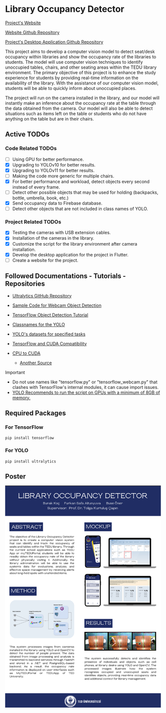 # Library Occupancy Detector

[Project's Website](https://library-occupancy-detector.vercel.app)


[Website Github Repository](https://github.com/burakkoc5/library-occupancy-promo)


[Project's Desktop Application Github Repository](https://github.com/burakkoc5/library-occupancy-detector-desktop)

This project aims to develop a computer vision model to detect seat/desk occupancy
within libraries and show the occupancy rate of the libraries to students. The model will use
computer vision techniques to identify unoccupied tables, chairs, and other seating areas within
the TEDU library environment. The primary objective of this project is to enhance the study
experience for students by providing real-time information on the availability of the library. With
the assistance of our computer vision model, students will be able to quickly inform about
unoccupied places.

The project will run on the camera installed in the library, and our model will instantly
make an inference about the occupancy rate at the table through the data obtained from the
camera. Our model will also be able to detect situations such as items left on the table or students
who do not have anything on the table but are in their chairs.

## Active TODOs

### Code Related TODOs
- [ ] Using GPU for better performance.
- [x] Upgrading to YOLOv10 for better results.
- [x] Upgrading to YOLOv11 for better results.
- [ ] Making the code more generic for multiple chairs.
- [x] For better performance and workload, detect objects every second instead of every frame.
- [ ] Detect other possible objects that may be used for holding (backpacks, bottle, umbrella, book, etc.)
- [x] Send occupancy data to Firebase database.
- [ ] Detect other objects that are not included in class names of YOLO.

### Project Related TODOs
- [x] Testing the cameras with USB extension cables.
- [x] Installation of the cameras in the library.
- [x] Customize the script for the library environment after camera installation.
- [x] Develop the desktop application for the project in Flutter.
- [ ] Create a website for the project.

## Followed Documentations - Tutorials - Repositories

* [Ultralytics GitHub Repository](https://github.com/ultralytics/ultralytics)

* [Sample Code for Webcam Object Detection](https://github.com/BenGreenfield825/Tensorflow-Object-Detection-with-Tensorflow-2.0/blob/master/detection_scripts/detect_from_webcam.py)

* [TensorFlow Object Detection Tutorial](https://www.tensorflow.org/hub/tutorials/object_detection)

* [Classnames for the YOLO](https://dipankarmedh1.medium.com/real-time-object-detection-with-yolo-and-webcam-enhancing-your-computer-vision-skills-861b97c78993)

* [YOLO's datasets for specified tasks](https://docs.ultralytics.com/models/yolo11/#supported-tasks-and-modes)

* [TensorFlow and CUDA Compatibility](https://github.com/pytorch/pytorch/blob/main/RELEASE.md)

* [CPU to CUDA](https://github.com/ultralytics/ultralytics/issues/3084)
    * [Another Source](https://stackoverflow.com/questions/75691440/how-to-move-yolov8-model-onto-gpu)

> [!IMPORTANT]
> * Do not use names like "tensorflow.py" or "tensorflow_webcam.py" that clashes with TensorFlow's internal modules, it can cause import issues.
> * [YOLO Recommends to run the script on GPUs with a minimum of 8GB of memory.](https://docs.ultralytics.com/help/FAQ/)

## Required Packages

### For TensorFlow
```
pip install tensorflow
```

### For YOLO
```
pip install ultralytics
```

## Poster

<p float="left">
<img src="https://github.com/fsaltunyuva/library-occupancy-detector/blob/main/Documents/Poster.png"/>  
</p>
